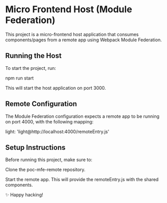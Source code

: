 # Micro Frontend Host (Module Federation)

This project is a micro-frontend host application that consumes components/pages from a remote app using Webpack Module Federation.

## Running the Host

To start the project, run:

npm run start


This will start the host application on port 3000.

## Remote Configuration

The Module Federation configuration expects a remote app to be running on port 4000, with the following mapping:

light: 'light@http://localhost:4000/remoteEntry.js'

## Setup Instructions

Before running this project, make sure to:

Clone the poc-mfe-remote
 repository.

Start the remote app.
This will provide the remoteEntry.js with the shared components.

✨ Happy hacking!
